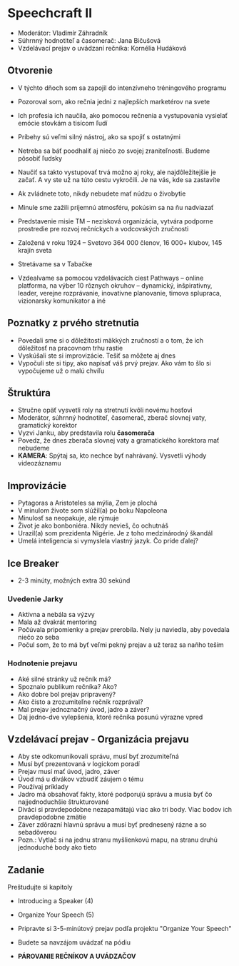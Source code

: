 # Speechcraft II

- Moderátor: Vladimír Záhradník
- Súhrnný hodnotiteľ a časomerač: Jana Bičušová
- Vzdelávací prejav o uvádzaní rečníka: Kornélia Hudáková

## Otvorenie
- V týchto dňoch som sa zapojil do intenzívneho tréningového programu
- Pozoroval som, ako rečnia jedni z najlepších marketérov na svete
- Ich profesia ich naučila, ako pomocou rečnenia a vystupovania vysielať emócie stovkám a tisícom ľudí
- Príbehy sú veľmi silný nástroj, ako sa spojiť s ostatnými
- Netreba sa báť poodhaliť aj niečo zo svojej zraniteľnosti. Budeme pôsobiť ľudsky
- Naučiť sa takto vystupovať trvá možno aj roky, ale najdôležitejšie je začať. A vy ste už na túto cestu vykročili. Je na vás, kde sa zastavíte
- Ak zvládnete toto, nikdy nebudete mať núdzu o živobytie

- Minule sme zažili príjemnú atmosféru, pokúsim sa na ňu nadviazať
- Predstavenie misie TM – nezisková organizácia, vytvára podporne prostredie pre rozvoj rečníckych a vodcovských zručnosti
- Založená v roku 1924
– Svetovo 364 000 členov, 16 000+ klubov, 145 krajín sveta
- Stretávame sa v Tabačke
- Vzdealvame sa pomocou vzdelávacích ciest Pathways – online platforma, na výber 10 rôznych okruhov – dynamický, inšpirativny, leader, verejne rozprávanie, inovativne planovanie, timova splupraca, vizionarsky komunikator a iné

## Poznatky z prvého stretnutia
- Povedali sme si o dôležitosti mäkkých zručností a o tom, že ich dôležitosť na pracovnom trhu rastie
- Vyskúšali ste si improvizácie. Tešiť sa môžete aj dnes
- Vypočuli ste si tipy, ako napísať váš prvý prejav. Ako vám to šlo si vypočujeme už o malú chvíľu

## Štruktúra
- Stručne opäť vysvetli roly na stretnutí kvôli novému hosťovi
- Moderátor, súhrnný hodnotiteľ, časomerač, zberač slovnej vaty, gramatický korektor
- Vyzvi Janku, aby predstavila rolu **časomerača**
- Povedz, že dnes zberača slovnej vaty a gramatického korektora mať nebudeme
- **KAMERA**: Spýtaj sa, kto nechce byť nahrávaný. Vysvetli výhody videozáznamu

## Improvizácie
- Pytagoras a Aristoteles sa mýlia, Zem je plochá
- V minulom živote som slúžil(a) po boku Napoleona
- Minulosť sa neopakuje, ale rýmuje
- Život je ako bonboniéra. Nikdy nevieš, čo ochutnáš
- Urazil(a) som prezidenta Nigérie. Je z toho medzinárodný škandál
- Umelá inteligencia si vymyslela vlastný jazyk. Čo príde ďalej?

## Ice Breaker
- 2-3 minúty, možných extra 30 sekúnd

### Uvedenie Jarky
- Aktívna a nebála sa výzvy
- Mala až dvakrát mentoring
- Počúvala pripomienky a prejav prerobila. Nely ju naviedla, aby povedala niečo zo seba
- Počul som, že to má byť veľmi pekný prejav a už teraz sa naňho teším

### Hodnotenie prejavu
- Aké silné stránky už rečník má?
- Spoznalo publikum rečníka? Ako?
- Ako dobre bol prejav pripravený?
- Ako čisto a zrozumiteľne rečník rozprával?
- Mal prejav jednoznačný úvod, jadro a záver?
- Daj jedno-dve vylepšenia, ktoré rečníka posunú výrazne vpred

## Vzdelávací prejav - Organizácia prejavu
- Aby ste odkomunikovali správu, musí byť zrozumiteľná
- Musí byť prezentovaná v logickom poradí
- Prejav musí mať úvod, jadro, záver
- Úvod má u divákov vzbudiť záujem o tému
- Používaj príklady
- Jadro má obsahovať fakty, ktoré podporujú správu a musia byť čo najjednoduchšie štrukturované
- Diváci si pravdepodobne nezapamätajú viac ako tri body. Viac bodov ich pravdepodobne zmätie
- Záver zdôrazní hlavnú správu a musí byť prednesený rázne a so sebadôverou
- Pozn.: Vytlač si na jednu stranu myšlienkovú mapu, na stranu druhú jednoduché body ako tieto

## Zadanie
Preštudujte si kapitoly
- Introducing a Speaker (4)
- Organize Your Speech (5)

- Pripravte si 3-5-minútový prejav podľa projektu "Organize Your Speech"
- Budete sa navzájom uvádzať na pódiu
- **PÁROVANIE REČNÍKOV A UVÁDZAČOV**
